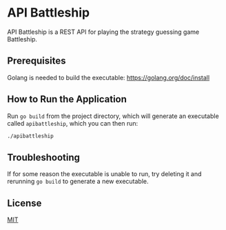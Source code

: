 # API Battleship

API Battleship is a REST API for playing the strategy guessing game Battleship.

## Prerequisites

Golang is needed to build the executable: https://golang.org/doc/install

## How to Run the Application

Run `go build` from the project directory, which will generate an executable called `apibattleship`, which you can then run:

```bash
./apibattleship
```

## Troubleshooting

If for some reason the executable is unable to run, try deleting it and rerunning `go build` to generate a new executable.

## License
[MIT](https://choosealicense.com/licenses/mit/)